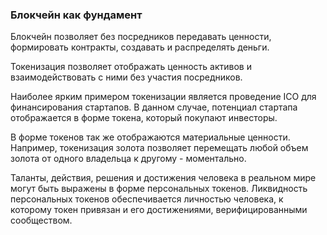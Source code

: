 ### Блокчейн как фундамент

Блокчейн позволяет без посредников передавать ценности, формировать контракты, создавать и распределять деньги.

Токенизация позволяет отображать ценность активов и взаимодействовать с ними без участия посредников.

Наиболее ярким примером токенизации является проведение ICO для финансирования стартапов. В данном случае, потенциал стартапа отображается в форме токена, который покупают инвесторы.

В форме токенов так же отображаются материальные ценности. Например, токенизация золота позволяет перемещать любой объем золота от одного владельца к другому - моментально.

Таланты, действия, решения и достижения человека в реальном мире могут быть выражены в форме персональных токенов. Ликвидность персональных токенов обеспечивается личностью человека, к которому токен привязан и его достижениями, верифицированными сообществом.

